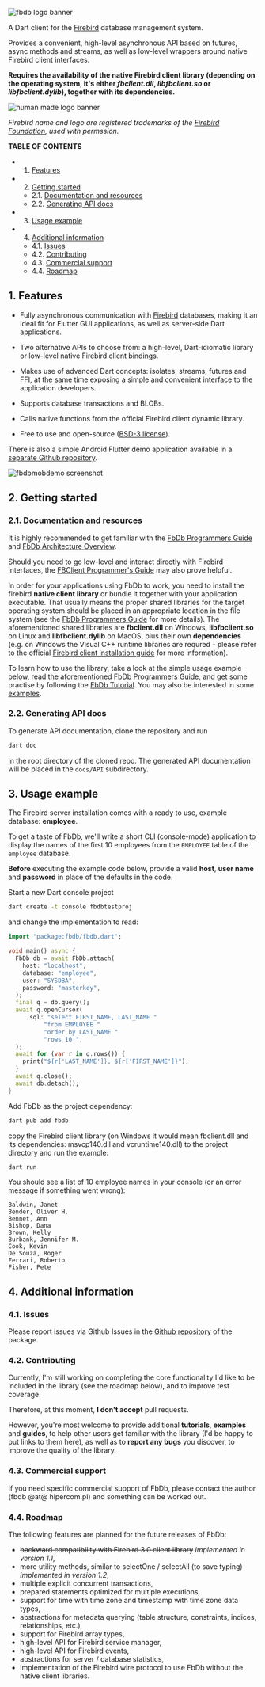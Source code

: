 ![fbdb logo banner](fbdb_logo_banner_1080.png)


A Dart client for the [Firebird](https://firebirdsql.org) database management system.

Provides a convenient, high-level asynchronous API based on futures, async methods and streams, as well as low-level wrappers around native Firebird client interfaces.

**Requires the availability of the native Firebird client library (depending on the operating system, it's either *fbclient.dll*, *libfbclient.so* or *libfbclient.dylib*), together with its dependencies.**

![human made logo banner](human_made_1080.png)

*Firebird name and logo are registered trademarks of the [Firebird Foundation](https://www.firebirdsql.org/firebird-foundation), used with permssion.*

**TABLE OF CONTENTS**
<!-- vscode-markdown-toc -->
* 1. [Features](#Features)
* 2. [Getting started](#Gettingstarted)
	* 2.1. [Documentation and resources](#Documentationandresources)
	* 2.2. [Generating API docs](#GeneratingAPIdocs)
* 3. [Usage example](#Usageexample)
* 4. [Additional information](#Additionalinformation)
	* 4.1. [Issues](#Issues)
	* 4.2. [Contributing](#Contributing)
	* 4.3. [Commercial support](#Commercialsupport)
	* 4.4. [Roadmap](#Roadmap)

<!-- vscode-markdown-toc-config
	numbering=true
	autoSave=true
	/vscode-markdown-toc-config -->
<!-- /vscode-markdown-toc -->


##  1. <a name='Features'></a>Features
- Fully asynchronous communication with [Firebird](https://firebirdsql.org) databases, making it an ideal fit for Flutter GUI applications, as well as server-side Dart applications.

- Two alternative APIs to choose from: a high-level, Dart-idiomatic library or low-level native Firebird client bindings.

- Makes use of advanced Dart concepts: isolates, streams, futures and FFI, at the same time exposing a simple and convenient interface to the application developers.

- Supports database transactions and BLOBs.

- Calls native functions from the official  Firebird client dynamic library.

- Free to use and open-source ([BSD-3 license](https://github.com/hipercompl/fbdb/blob/main/LICENSE)).

There is also a simple Android Flutter demo application available in a [separate Github repository](https://github.com/hipercompl/fbdbmobdemo).

![fbdbmobdemo screenshot](fbdbmobdemo_scr.png)

##  2. <a name='Gettingstarted'></a>Getting started

###  2.1. <a name='Documentationandresources'></a>Documentation and resources

It is highly recommended to get familiar with the [FbDb Programmers Guide](https://github.com/hipercompl/fbdb/blob/main/doc/fbdb_guide.md) and [FbDb Architecture Overview](https://github.com/hipercompl/fbdb/blob/main/doc/fbdb_arch.md). 

Should you need to go low-level and interact directly with Firebird interfaces, the [FBClient Programmer's Guide](https://github.com/hipercompl/fbdb/blob/main/doc/fbclient_guide.md) may also prove helpful.

In order for your applications using FbDb to work, you need to install the firebird **native client library** or bundle it together with your application executable. That usually means the proper shared libraries for the target operating system should be placed in an appropriate location in the file system (see the [FbDb Programmers Guide](https://github.com/hipercompl/fbdb/blob/main/doc/fbdb_guide.md) for more details). The aforementioned shared libraries are **fbclient.dll** on Windows, **libfbclient.so** on Linux and **libfbclient.dylib** on MacOS, plus their own **dependencies** (e.g. on Windows the Visual C++ runtime libraries are requred - please refer to the official [Firebird client installation guide](https://firebirdsql.org/file/documentation/html/en/firebirddocs/qsg5/firebird-5-quickstartguide.html#qsg5-installing-client) for more information).

To learn how to use the library, take a look at the simple usage example below, read the aforementioned [FbDb Programmers Guide](https://github.com/hipercompl/fbdb/blob/main/doc/fbdb_guide.md), and get some practise by following the [FbDb Tutorial](https://github.com/hipercompl/fbdb/blob/main/doc/fbdb_tutorial.md). You may also be interested in some [examples](https://github.com/hipercompl/fbdb/tree/main/example).

###  2.2. <a name='GeneratingAPIdocs'></a>Generating API docs
To generate API documentation, clone the repository and run
```bash
dart doc
```
in the root directory of the cloned repo. The generated API documentation will be placed in the `docs/API` subdirectory.

##  3. <a name='Usageexample'></a>Usage example
The Firebird server installation comes with a ready to use, example database: **employee**.

To get a taste of FbDb, we'll write a short CLI (console-mode) application to display the names of the first 10 employees from the `EMPLOYEE` table of the `employee` database. 

**Before** executing the example code below, provide a valid **host**, **user name** and **password** in place of the defaults in the code.

Start a new Dart console project
```bash
dart create -t console fbdbtestproj
```

and change the implementation to read:

```dart
import "package:fbdb/fbdb.dart";

void main() async {
  FbDb db = await FbDb.attach(
    host: "localhost",
    database: "employee",
    user: "SYSDBA",
    password: "masterkey",
  );
  final q = db.query();
  await q.openCursor(
      sql: "select FIRST_NAME, LAST_NAME "
          "from EMPLOYEE "
          "order by LAST_NAME "
          "rows 10 ",
  );
  await for (var r in q.rows()) {
    print("${r['LAST_NAME']}, ${r['FIRST_NAME']}");
  }
  await q.close();
  await db.detach();
}
```

Add FbDb as the project dependency:
```bash
dart pub add fbdb
```

copy the Firebird client library (on Windows it would mean fbclient.dll and its dependencies: msvcp140.dll and vcruntime140.dll) to the project directory and run the example:

```bash
dart run
```

You should see a list of 10 employee names in your console (or an error message if something went wrong):
```
Baldwin, Janet
Bender, Oliver H.
Bennet, Ann
Bishop, Dana
Brown, Kelly
Burbank, Jennifer M.
Cook, Kevin
De Souza, Roger
Ferrari, Roberto
Fisher, Pete
```

##  4. <a name='Additionalinformation'></a>Additional information

###  4.1. <a name='Issues'></a>Issues
Please report issues via Github Issues in the [Github repository](https://github.com/hipercompl/fbdb/issues) of the package.

###  4.2. <a name='Contributing'></a>Contributing
Currently, I'm still working on completing the core functionality I'd like to be included in the library (see the roadmap below), and to improve test coverage.

Therefore, at this moment, **I don't accept** pull requests.

However, you're most welcome to provide additional **tutorials**, **examples** and **guides**, to help other users get familiar with the library (I'd be happy to put links to them here), as well as to **report any bugs** you discover, to improve the quality of the library.

###  4.3. <a name='Commercialsupport'></a>Commercial support
If you need specific commercial support of FbDb, please contact the author (fbdb @at@ hipercom.pl) and something can be worked out.

###  4.4. <a name='Roadmap'></a>Roadmap
The following features are planned for the future releases of FbDb:

- ~~backward compatibility with Firebird 3.0 client library~~ *implemented in version 1.1*,
- ~~more utility methods, similar to selectOne / selectAll (to save typing)~~ *implemented in version 1.2*,
- multiple explicit concurrent transactions,
- prepared statements optimized for multiple executions,
- support for time with time zone and timestamp with time zone data types,
- abstractions for metadata querying (table structure, constraints, indices, relationships, etc.),
- support for Firebird array types,
- high-level API for Firebird service manager,
- high-level API for Firebird events,
- abstractions for server / database statistics,
- implementation of the Firebird wire protocol to use FbDb without the native client libraries.